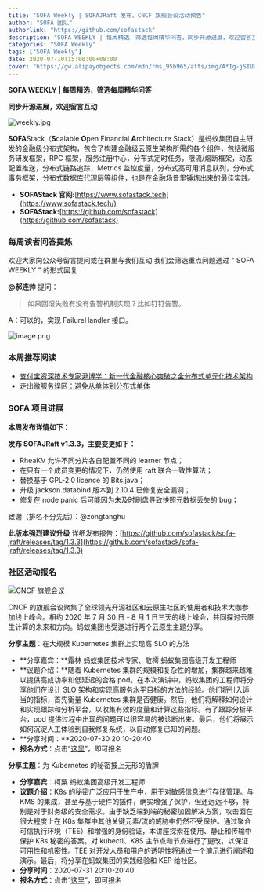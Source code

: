```yaml
---
title: "SOFA Weekly | SOFAJRaft 发布、CNCF 旗舰会议活动预告"
author: "SOFA 团队"
authorlink: "https://github.com/sofastack"
description: "SOFA WEEKLY | 每周精选，筛选每周精华问答，同步开源进展，欢迎留言互动。"
categories: "SOFA Weekly"
tags: ["SOFA Weekly"]
date: 2020-07-10T15:00:00+08:00
cover: "https://gw.alipayobjects.com/mdn/rms_95b965/afts/img/A*Ig-jSIUZWx0AAAAAAAAAAAAAARQnAQ"
---
```


**SOFA WEEKLY | 每周精选，筛选每周精华问答**

**同步开源进展，欢迎留言互动**

![weekly.jpg](https://gw.alipayobjects.com/mdn/rms_95b965/afts/img/A*ARgKS6SuU7YAAAAAAAAAAAAAARQnAQ)

**SOFA**Stack（**S**calable **O**pen Financial **A**rchitecture Stack）是蚂蚁集团自主研发的金融级分布式架构，包含了构建金融级云原生架构所需的各个组件，包括微服务研发框架，RPC 框架，服务注册中心，分布式定时任务，限流/熔断框架，动态配置推送，分布式链路追踪，Metrics 监控度量，分布式高可用消息队列，分布式事务框架，分布式数据库代理层等组件，也是在金融场景里锤炼出来的最佳实践。

- **SOFAStack 官网:**[https://www.sofastack.tech](https://www.sofastack.tech/)
- **SOFAStack:**[https://github.com/sofastack](https://github.com/sofastack)

### 每周读者问答提炼

欢迎大家向公众号留言提问或在群里与我们互动
我们会筛选重点问题通过 " SOFA WEEKLY " 的形式回复

**@郝连帅** 提问：
> 如果回滚失败有没有告警机制实现？比如钉钉告警。

A：可以的，实现 FailureHandler 接口。

![image.png](https://cdn.nlark.com/yuque/0/2020/png/226702/1594370310595-803c3550-105a-44d6-8673-d89e61166bfc.png)

### 本周推荐阅读

- [支付宝资深技术专家尹博学：新一代金融核心突破之全分布式单元化技术架构](/blog/antgroup-yinboxue-fully-distributed-unitized-technology-architecture/)
- [走出微服务误区：避免从单体到分布式单体](/blog/microservices-misunderstanding-avoid-monolith-to-distributed-monolith/)

### SOFA 项目进展

**本周发布详情如下：**

**发布 SOFAJRaft v1.3.3，主要变更如下：**

- RheaKV 允许不同分片各自配置不同的 learner 节点；
- 在只有一个成员变更的情况下，仍然使用 raft 联合一致性算法；
- 替换基于 GPL-2.0 licence 的 Bits.java；
- 升级 jackson.databind 版本到 2.10.4 已修复安全漏洞；
- 修复在 node panic 后可能因为未及时刷盘导致快照元数据丢失的 bug；

致谢（排名不分先后）：@zongtanghu

**此版本强烈建议升级**
详细发布报告：[https://github.com/sofastack/sofa-jraft/releases/tag/1.3.3](https://github.com/sofastack/sofa-jraft/releases/tag/1.3.3)

### 社区活动报名

![CNCF 旗舰会议](https://cdn.nlark.com/yuque/0/2020/png/226702/1594373415395-8298f123-9847-47e3-bbda-351fb9df4f9c.png)

CNCF 的旗舰会议聚集了全球领先开源社区和云原生社区的使用者和技术大咖参加线上峰会。相约 2020 年 7 月 30 日 - 8 月 1 日三天的线上峰会，共同探讨云原生计算的未来和方向。蚂蚁集团也受邀进行两个云原生主题分享。

**分享主题**：在大规模 Kubernetes 集群上实现高 SLO 的方法

- **分享嘉宾：**霜林 蚂蚁集团技术专家、散樗 蚂蚁集团高级开发工程师
- **议题介绍：**随着 Kubernetes 集群的规模和复杂性的增加，集群越来越难以提供高成功率和低延迟的合格 pod。在本次演讲中，蚂蚁集团的工程师将分享他们在设计 SLO 架构和实现高服务水平目标的方法的经验。他们将引入适当的指标，首先衡量 Kubernetes 集群是否健康。然后，他们将解释如何设计和实现跟踪和分析平台，以收集有效的度量和计算这些指标。有了跟踪分析平台，pod 提供过程中出现的问题可以很容易的被诊断出来。最后，他们将展示如何沉淀人工体验到自我修复系统，以自动修复已知的问题。
- **分享时间：**2020-07-30 20:10-20:40
- **报名方式**：点击“[这里](https://cnosvschina20cn.sched.com/event/cpCR/nanomao-kuberneteszhong-shi-jiong-pan-slozha-kang-fanrejingghua-yaodaelskuang-yan-shu)”，即可报名


**分享主题**：为 Kubernetes 的秘密披上无形的盾牌

- **分享嘉宾**：柯粟 蚂蚁集团高级开发工程师
- **议题介绍**：K8s 的秘密广泛应用于生产中，用于对敏感信息进行存储管理。与 KMS 的集成，甚至与基于硬件的插件，确实增强了保护，但还远远不够，特别是对于财务级的安全需求。由于缺乏端到端的秘密加固解决方案，攻击面在很大程度上在 K8s 集群中其他关键元素/流的威胁中仍然不受保护。通过聚合可信执行环境（TEE）和增强的身份验证，本讲座探索在使用、静止和传输中保护 K8s 秘密的答案。对 kubectl、K8S 主节点和节点进行了更改，以保证可用性和机密性。TEE 对开发人员和用户的透明性将通过一个演示进行阐述和演示。最后，将分享在蚂蚁集团的实践经验和 KEP 给社区。
- **分享时间**：2020-07-31 20:10-20:40
- **报名方式**：点击“[这里](https://cnosvschina20cn.sched.com/event/cpDh/kuberneteszha-ji-zha-gou-wu-kailun-qindaelskuang-yan-shu)”，即可报名
